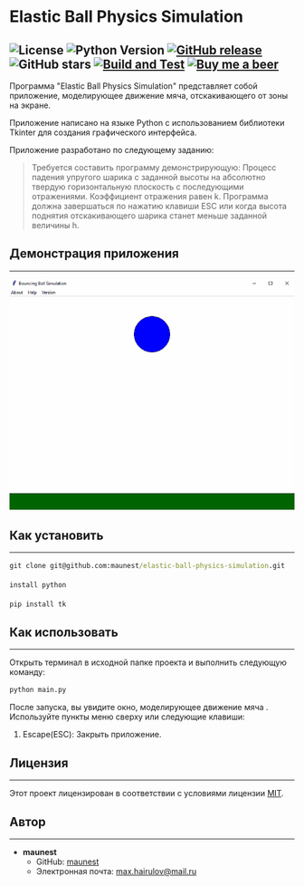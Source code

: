 # Elastic Ball Physics Simulation

![License](https://img.shields.io/badge/license-MIT-blue.svg) 
![Python Version](https://img.shields.io/badge/python-3.11.1-blue)
[![GitHub release](https://img.shields.io/github/release/maunest/elastic-ball-physics-simulation.svg)](https://github.com/maunest/elastic-ball-physics-simulation/releases)
![GitHub stars](https://img.shields.io/github/stars/maunest/elastic-ball-physics-simulation)
[![Build and Test](https://github.com/maunest/elastic-ball-physics-simulation/actions/workflows/app.yml/badge.svg?branch=main)](https://github.com/maunest/elastic-ball-physics-simulation/actions/workflows/app.yml)
[![Buy me a beer](https://img.shields.io/badge/Buy%20me%20a-beer-orange)](https://i6.otzovik.com/2017/07/29/5190608/img/7789362.jpeg)
---
Программа "Elastic Ball Physics Simulation" представляет собой приложение,
моделирующее движение мяча, отскакивающего от зоны на экране. 

Приложение написано на языке Python с использованием библиотеки Tkinter для создания графического интерфейса.


Приложение разработано по следующему заданию:
> Требуется составить программу демонстрирующую: Процесс падения упругого шарика с заданной высоты на
> абсолютно твердую горизонтальную плоскость с последующими отражениями. Коэффициент отражения равен k.
> Программа должна завершаться по нажатию клавиши ESC или когда высота поднятия отскакивающего шарика
> станет меньше заданной величины h.

## Демонстрация приложения

---
<img src="gif/gifDemo.gif" alt="Демонстрация">

## Как установить

---

```cmd
git clone git@github.com:maunest/elastic-ball-physics-simulation.git

install python

pip install tk
```


## Как использовать

---
Открыть терминал в исходной папке проекта и выполнить следующую команду:
```cmd
python main.py
```

После запуска, вы увидите окно, моделирующее движение мяча . Используйте пункты меню сверху или следующие клавиши:

1) Escape(ESC): Закрыть приложение.

## Лицензия

---

Этот проект лицензирован в соответствии с условиями лицензии [MIT](LICENSE.md).


## Автор

---

- **maunest**
  - GitHub: [maunest](https://github.com/maunest)
  - Электронная почта: max.hairulov@mail.ru

